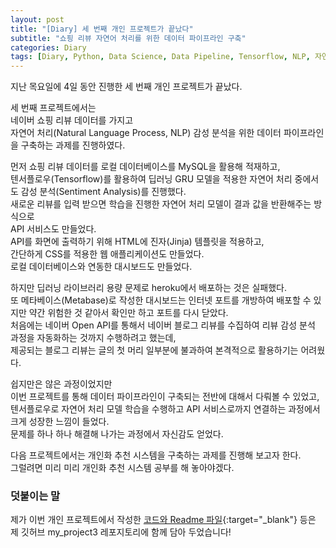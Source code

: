 ```yaml
---
layout: post
title: "[Diary] 세 번째 개인 프로젝트가 끝났다"
subtitle: "쇼핑 리뷰 자연어 처리를 위한 데이터 파이프라인 구축"
categories: Diary
tags: [Diary, Python, Data Science, Data Pipeline, Tensorflow, NLP, 자연어 처리, 데이터 파이프라인 구축]
---
```


지난 목요일에 4일 동안 진행한 세 번째 개인 프로젝트가 끝났다.  
  
세 번째 프로젝트에서는    
네이버 쇼핑 리뷰 데이터를 가지고     
자연어 처리(Natural Language Process, NLP) 감성 분석을 위한 데이터 파이프라인을 구축하는 과제를 진행하였다.     
  
먼저 쇼핑 리뷰 데이터를 로컬 데이터베이스를 MySQL을 활용해 적재하고,   
텐서플로우(Tensorflow)를 활용하여 딥러닝 GRU 모델을 적용한 자연어 처리 중에서도 감성 분석(Sentiment Analysis)를 진행했다.   
새로운 리뷰를 입력 받으면 학습을 진행한 자연어 처리 모델이 결과 값을 반환해주는 방식으로  
API 서비스도 만들었다.    
API를 화면에 출력하기 위해 HTML에 진자(Jinja) 템플릿을 적용하고,  
간단하게 CSS를 적용한 웹 애플리케이션도 만들었다.  
로컬 데이터베이스와 연동한 대시보드도 만들었다.      
  
하지만 딥러닝 라이브러리 용량 문제로 heroku에서 배포하는 것은 실패했다.  
또 메타베이스(Metabase)로 작성한 대시보드는 인터넷 포트를 개방하여 배포할 수 있지만 
약간 위험한 것 같아서 확인만 하고 포트를 다시 닫았다.  
처음에는 네이버 Open API를 통해서 네이버 블로그 리뷰를 수집하여 리뷰 감성 분석 과정을 자동화하는 것까지 수행하려고 했는데,   
제공되는 블로그 리뷰는 글의 첫 머리 일부분에 불과하여 본격적으로 활용하기는 어려웠다.  
  
  
쉽지만은 않은 과정이었지만  
이번 프로젝트를 통해 데이터 파이프라인이 구축되는 전반에 대해서 다뤄볼 수 있었고,  
텐서플로우로 자연어 처리 모델 학습을 수행하고 API 서비스로까지 연결하는 과정에서 크게 성장한 느낌이 들었다.  
문제를 하나 하나 해결해 나가는 과정에서 자신감도 얻었다.  
  
다음 프로젝트에서는 개인화 추천 시스템을 구축하는 과제를 진행해 보고자 한다.  
그럴려면 미리 미리 개인화 추천 시스템 공부를 해 놓아야겠다. 
  
   

### 덧붙이는 말 
제가 이번 개인 프로젝트에서 작성한 [코드와 Readme 파일](https://github.com/kongju7/my_project3){:target="_blank"} 등은 제 깃허브 my_project3 레포지토리에 함께 담아 두었습니다!  
  